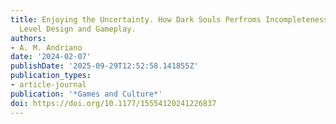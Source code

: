 ```yaml
---
title: Enjoying the Uncertainty. How Dark Souls Perfroms Incompleteness Through Narrative,
  Level Design and Gameplay.
authors:
- A. M. Andriano
date: '2024-02-07'
publishDate: '2025-09-29T12:52:58.141855Z'
publication_types:
- article-journal
publication: '*Games and Culture*'
doi: https://doi.org/10.1177/15554120241226837
---
```

